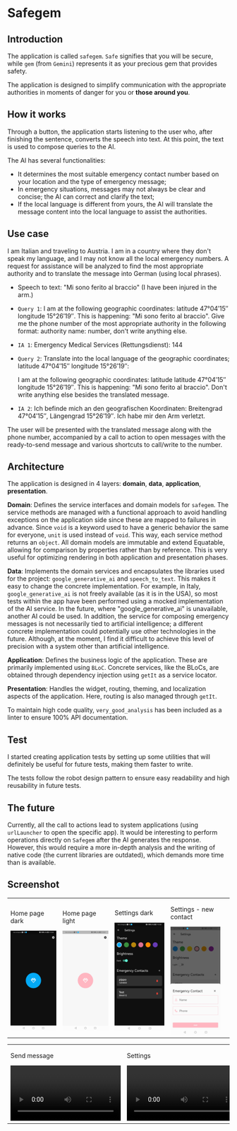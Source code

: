 # Safegem

## Introduction

The application is called `safegem`. `Safe` signifies that you will be secure, while `gem` (from `Gemini`) represents it as your precious gem that provides safety.

The application is designed to simplify communication with the appropriate authorities in moments of danger for you or **those around you**.

## How it works

Through a button, the application starts listening to the user who, after finishing the sentence, converts the speech into text. At this point, the text is used to compose queries to the AI.

The AI has several functionalities:

- It determines the most suitable emergency contact number based on your location and the type of emergency message;
- In emergency situations, messages may not always be clear and concise; the AI can correct and clarify the text;
- If the local language is different from yours, the AI will translate the message content into the local language to assist the authorities.

## Use case

I am Italian and traveling to Austria. I am in a country where they don't speak my language, and I may not know all the local emergency numbers. A request for assistance will be analyzed to find the most appropriate authority and to translate the message into German (using local phrases).

- Speech to text: "Mi sono ferito al braccio" (I have been injured in the arm.)

- `Query 1`: I am at the following geographic coordinates: latitude 47°04′15″ longitude 15°26′19″. This is happening: "Mi sono ferito al braccio". Give me the phone number of the most appropriate authority in the following format: authority name: number, don't write anything else.

- `IA 1`: Emergency Medical Services (Rettungsdienst): 144

- `Query 2`: Translate into the local language of the geographic coordinates; latitude 47°04′15″ longitude 15°26′19″:

  I am at the following geographic coordinates: latitude latitude 47°04′15″ longitude 15°26′19″. This is happening: "Mi sono ferito al braccio". Don't write anything else besides the translated message.

- `IA 2`: Ich befinde mich an den geografischen Koordinaten: Breitengrad 47°04′15″, Längengrad 15°26′19″. Ich habe mir den Arm verletzt.

The user will be presented with the translated message along with the phone number, accompanied by a call to action to open messages with the ready-to-send message and various shortcuts to call/write to the number.

## Architecture

The application is designed in 4 layers: **domain**, **data**, **application**, **presentation**.

**Domain**: Defines the service interfaces and domain models for `safegem`. The service methods are managed with a functional approach to avoid handling exceptions on the application side since these are mapped to failures in advance. Since `void` is a keyword used to have a generic behavior the same for everyone, `unit` is used instead of `void`. This way, each service method returns an `object`. All domain models are immutable and extend Equatable, allowing for comparison by properties rather than by reference. This is very useful for optimizing rendering in both application and presentation phases.

**Data**: Implements the domain services and encapsulates the libraries used for the project: `google_generative_ai` and `speech_to_text`. This makes it easy to change the concrete implementation. For example, in Italy, `google_generative_ai` is not freely available (as it is in the USA), so most tests within the app have been performed using a mocked implementation of the AI service. In the future, where "google_generative_ai" is unavailable, another AI could be used. In addition, the service for composing emergency messages is not necessarily tied to artificial intelligence; a different concrete implementation could potentially use other technologies in the future. Although, at the moment, I find it difficult to achieve this level of precision with a system other than artificial intelligence.

**Application**: Defines the business logic of the application. These are primarily implemented using `BLoC`. Concrete services, like the BLoCs, are obtained through dependency injection using `getIt` as a service locator.

**Presentation**: Handles the widget, routing, theming, and localization aspects of the application. Here, routing is also managed through `getIt`.

To maintain high code quality, `very_good_analysis` has been included as a linter to ensure 100% API documentation.

## Test

I started creating application tests by setting up some utilities that will definitely be useful for future tests, making them faster to write.

The tests follow the robot design pattern to ensure easy readability and high reusability in future tests.

## The future

Currently, all the call to actions lead to system applications (using `urlLauncher` to open the specific app). It would be interesting to perform operations directly on `Safegem` after the AI generates the response. However, this would require a more in-depth analysis and the writing of native code (the current libraries are outdated), which demands more time than is available.

## Screenshot

|                                                                                                    |                                                                                                      |                                                                                                           |                                                                                                                           |     |
| -------------------------------------------------------------------------------------------------- | ---------------------------------------------------------------------------------------------------- | --------------------------------------------------------------------------------------------------------- | ------------------------------------------------------------------------------------------------------------------------- | --- |
| <div><p>Home page dark</p><img alt="home-dark" src="./screenshot/home_dark.jpg" width="200"></div> | <div><p>Home page light</p><img alt="home-light" src="./screenshot/home_light.jpg" width="200"><div> | <div> <p>Settings dark</p> <img alt="home-light" src="./screenshot/settings_dark.jpg" width="200"> </div> | <div> <p>Settings - new contact</p> <img alt="home-light" src="./screenshot/settings_new_contact.jpg" width="200"> </div> |

|                                                                                                                                                                                               |                                                                                                                           |
| --------------------------------------------------------------------------------------------------------------------------------------------------------------------------------------------- | ------------------------------------------------------------------------------------------------------------------------- |
| <div><p>Send message</p> <video controls width="250"><source src="https://github.com/MattiaPispisa/safegem/blob/main/screenshot/send_emergency_message.mp4" type="video/mp4" /></video></div> | <div><p>Settings</p><video controls width="250"><source src="./screenshot/settings.mp4" type="video/mp4" /></video></div> |
